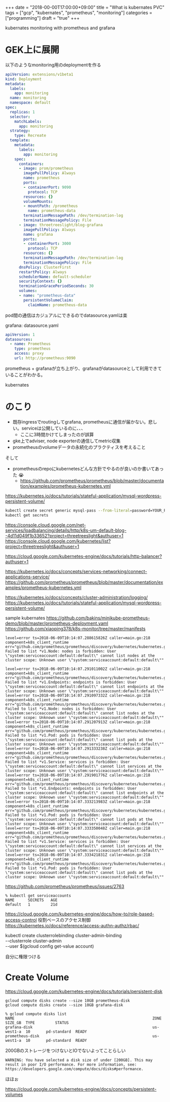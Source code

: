 +++
date = "2018-00-00T17:00:00+09:00"
title = "What is kubernates PVC"
tags = ["gcp", "kubernates", "prometheus", "monitoring"]
categories = ["programming"]
draft = "true"
+++

kubernates monitoring with prometheus and grafana

# GEK上に展開

以下のようなmonitoring用のdeploymentを作る

```yaml
apiVersion: extensions/v1beta1
kind: Deployment
metadata:
  labels:
    app: monitoring
  name: monitoring
  namespace: default
spec:
  replicas: 1
  selector:
    matchLabels:
      app: monitoring
  strategy:
    type: Recreate
  template:
    metadata:
      labels:
        app: monitoring
    spec:
      containers:
      - image: prom/prometheus
        imagePullPolicy: Always
        name: prometheus
        ports:
        - containerPort: 9090
          protocol: TCP
        resources: {}
        volumeMounts:
        - mountPath: /prometheus
          name: prometheus-data
        terminationMessagePath: /dev/termination-log
        terminationMessagePolicy: File
      - image: threetreeslight/blog-grafana
        imagePullPolicy: Always
        name: grafana
        ports:
        - containerPort: 3000
          protocol: TCP
        resources: {}
        terminationMessagePath: /dev/termination-log
        terminationMessagePolicy: File
      dnsPolicy: ClusterFirst
      restartPolicy: Always
      schedulerName: default-scheduler
      securityContext: {}
      terminationGracePeriodSeconds: 30
      volumes:
      - name: "prometheus-data"
        persistentVolumeClaim:
          claimName: prometheus-data
```

pod間の通信はカジュアルにできるのでdatasource.yamlは楽

grafana: datasource.yaml

```yaml
apiVersion: 1
datasources:
  - name: Prometheus
    type: prometheus
    access: proxy
    url: http://prometheus:9090
```

prometheus + grafanaが立ち上がり、grafanaがdatasourceとして利用できていることがわかる。

kubernates


# のこり

- 既存ingressでroutingしてgrafana, prometheusに通信が届かない。悲しい。serviceは公開しているのに、、、
  - ここに3時間かけてしまったのが誤算
- gke上でadviser, node exporterの通信してmetric収集
- prometheusのvolumeデータの永続化のプラクティスを考えること

そして

- prometheusのrepoにkubernetesどんな方針でやるのが良いのか書いてあった :sob:
  - https://github.com/prometheus/prometheus/blob/master/documentation/examples/prometheus-kubernetes.yml


https://kubernetes.io/docs/tutorials/stateful-application/mysql-wordpress-persistent-volume/

```sh
kubectl create secret generic mysql-pass --from-literal=password=YOUR_PASSWORD
kubectl get secrets
```

https://console.cloud.google.com/net-services/loadbalancing/details/http/k8s-um-default-blog--4d11d049f1b33652?project=threetreeslight&authuser=1
https://console.cloud.google.com/kubernetes/list?project=threetreeslight&authuser=1

https://cloud.google.com/kubernetes-engine/docs/tutorials/http-balancer?authuser=1

https://kubernetes.io/docs/concepts/services-networking/connect-applications-service/
https://github.com/prometheus/prometheus/blob/master/documentation/examples/prometheus-kubernetes.yml

https://kubernetes.io/docs/concepts/cluster-administration/logging/
https://kubernetes.io/docs/tutorials/stateful-application/mysql-wordpress-persistent-volume/





sample kubernates
https://github.com/bakins/minikube-prometheus-demo/blob/master/prometheus-deployment.yaml
https://github.com/xiaoping378/k8s-monitor/tree/master/manifests


```
level=error ts=2018-06-09T10:14:07.288615826Z caller=main.go:218 component=k8s_client_runtime err="github.com/prometheus/prometheus/discovery/kubernetes/kubernetes.go:353: Failed to list *v1.Node: nodes is forbidden: User \"system:serviceaccount:default:default\" cannot list nodes at the cluster scope: Unknown user \"system:serviceaccount:default:default\""

level=error ts=2018-06-09T10:14:07.291011002Z caller=main.go:218 component=k8s_client_runtime err="github.com/prometheus/prometheus/discovery/kubernetes/kubernetes.go:284: Failed to list *v1.Endpoints: endpoints is forbidden: User \"system:serviceaccount:default:default\" cannot list endpoints at the cluster scope: Unknown user \"system:serviceaccount:default:default\""
level=error ts=2018-06-09T10:14:07.291097332Z caller=main.go:218 component=k8s_client_runtime err="github.com/prometheus/prometheus/discovery/kubernetes/kubernetes.go:353: Failed to list *v1.Node: nodes is forbidden: User \"system:serviceaccount:default:default\" cannot list nodes at the cluster scope: Unknown user \"system:serviceaccount:default:default\""
level=error ts=2018-06-09T10:14:07.291207913Z caller=main.go:218 component=k8s_client_runtime err="github.com/prometheus/prometheus/discovery/kubernetes/kubernetes.go:286: Failed to list *v1.Pod: pods is forbidden: User \"system:serviceaccount:default:default\" cannot list pods at the cluster scope: Unknown user \"system:serviceaccount:default:default\""
level=error ts=2018-06-09T10:14:07.291333238Z caller=main.go:218 component=k8s_client_runtime err="github.com/prometheus/prometheus/discovery/kubernetes/kubernetes.go:285: Failed to list *v1.Service: services is forbidden: User \"system:serviceaccount:default:default\" cannot list services at the cluster scope: Unknown user \"system:serviceaccount:default:default\""
level=error ts=2018-06-09T10:14:07.291901776Z caller=main.go:218 component=k8s_client_runtime err="github.com/prometheus/prometheus/discovery/kubernetes/kubernetes.go:284: Failed to list *v1.Endpoints: endpoints is forbidden: User \"system:serviceaccount:default:default\" cannot list endpoints at the cluster scope: Unknown user \"system:serviceaccount:default:default\""
level=error ts=2018-06-09T10:14:07.333213983Z caller=main.go:218 component=k8s_client_runtime err="github.com/prometheus/prometheus/discovery/kubernetes/kubernetes.go:303: Failed to list *v1.Pod: pods is forbidden: User \"system:serviceaccount:default:default\" cannot list pods at the cluster scope: Unknown user \"system:serviceaccount:default:default\""
level=error ts=2018-06-09T10:14:07.333350048Z caller=main.go:218 component=k8s_client_runtime err="github.com/prometheus/prometheus/discovery/kubernetes/kubernetes.go:285: Failed to list *v1.Service: services is forbidden: User \"system:serviceaccount:default:default\" cannot list services at the cluster scope: Unknown user \"system:serviceaccount:default:default\""
level=error ts=2018-06-09T10:14:07.333421831Z caller=main.go:218 component=k8s_client_runtime err="github.com/prometheus/prometheus/discovery/kubernetes/kubernetes.go:286: Failed to list *v1.Pod: pods is forbidden: User \"system:serviceaccount:default:default\" cannot list pods at the cluster scope: Unknown user \"system:serviceaccount:default:default\""
```

https://github.com/prometheus/prometheus/issues/2763


```
% kubectl get serviceaccounts
NAME      SECRETS   AGE
default   1         21d
```

https://cloud.google.com/kubernetes-engine/docs/how-to/role-based-access-control
役割ベースのアクセス制御
https://kubernetes.io/docs/reference/access-authn-authz/rbac/

kubectl create clusterrolebinding cluster-admin-binding \
  --clusterrole cluster-admin \
  --user $(gcloud config get-value account)

自分に権限つける


# Create Volume

https://cloud.google.com/kubernetes-engine/docs/tutorials/persistent-disk

```
gcloud compute disks create --size 10GB prometheus-disk
gcloud compute disks create --size 10GB grafana-disk

% gcloud compute disks list
NAME                                                             ZONE        SIZE_GB  TYPE         STATUS
grafana-disk                                                     us-west1-a  10       pd-standard  READY
prometheus-disk                                                  us-west1-a  10       pd-standard  READY
```

200GBのストレージをつけないとIOでないよってことらしい


```
WARNING: You have selected a disk size of under [200GB]. This may result in poor I/O performance. For more information, see: https://developers.google.com/compute/docs/disks#performance.
```


ほほぉ

https://cloud.google.com/kubernetes-engine/docs/concepts/persistent-volumes

